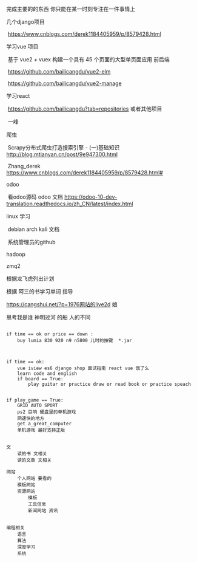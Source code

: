 完成主要的的东西 你只能在某一时刻专注在一件事情上

几个django项目

​	https://www.cnblogs.com/derek1184405959/p/8579428.html

学习vue 项目 

​	基于 vue2 + vuex 构建一个具有 45 个页面的大型单页面应用 前后端

​	https://github.com/bailicangdu/vue2-elm

​	https://github.com/bailicangdu/vue2-manage

学习react

​	https://github.com/bailicangdu?tab=repositories 或者其他项目

​	一峰

爬虫

​	Scrapy分布式爬虫打造搜索引擎 - (一)基础知识 http://blog.mtianyan.cn/post/9e947300.html

​	Zhang_derek https://www.cnblogs.com/derek1184405959/p/8579428.html#

odoo

​	看odoo源码 odoo 文档 https://odoo-10-dev-translation.readthedocs.io/zh_CN/latest/index.html

linux 学习

​	debian arch kali 文档

​	系统管理员的github



hadoop

zmq2



根据龙飞虎列出计划

根据 阿三的书学习单词 指导

https://cangshui.net/?p=1976网站的live2d 娘

思考我是谁    神明过河 的船  人的不同






```

if time == ok or price == down :
    buy lumia 830 920 n9 n5800 儿时的按键  *.jar



if time == ok:
    vue iview es6 django shop 面试指南 react vue 饿了么
    learn code and english
    if board == True:
        play guitar or practice draw or read book or practice speach


if play_game == True:
	GRID AUTO SPORT
	ps2 巨响 硬盘里的单机游戏
	网速快的地方
	get a_great_computer
	单机游戏 最好支持正版


文
	读的书 文相关
	读的文章 文相关

网站
	个人网站 要看的
	模板网站
	资源网站
		模板
		工具信息
		新闻网站 资讯
	

编程相关
	语言
	算法
	深度学习
	系统
	


	






```